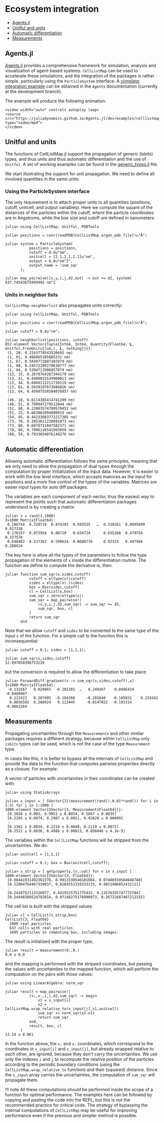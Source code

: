 # Ecosystem integration

- [Agents.jl](@ref)
- [Unitful and units](@ref)
- [Automatic differentiation](@ref)
- [Measurements](@ref)

## Agents.jl

[Agents.jl](https://juliadynamics.github.io/Agents.jl) provides a comprehensive framework for simulation, analysis and visualization of agent-based systems. `CellListMap` can be used to accelerate these simulations, and the integration of the packages is rather simple, particularly using the `ParticleSystem` interface. A [complete integration example](https://juliadynamics.github.io/Agents.jl/dev/examples/celllistmap/) can be obtained in the `Agents` documentation (currently at the development branch). 

The example will produce the following animation:

```@raw html
<video width="auto" controls autoplay loop>
<source src="https://juliadynamics.github.io/Agents.jl/dev/examples/celllistmap.mp4" type="video/mp4">
</video>
```

## Unitful and units

The functions of CellListMap.jl support the propagation of generic (isbits) types, and thus units and thus automatic differentiation and the use of `Unitful`. A set of working examples can be found in the [generic_types.jl](https://github.com/m3g/CellListMap.jl/blob/main/src/examples/generic_types.jl) file.

We start illustrating the support for unit propagation. We need to define all involved quantities in the same units:

### Using the ParticleSystem interface

The only requirement is to attach proper units to all quantities (positions, cutoff, unitcell, and output variables).
Here we compute the square of the distances of the particles within the cutoff, where the particle coordinates
are in Angstroms, while the box size and cutoff are defined in nanometers:

```jldoctest ;filter = r"\d+" => ""
julia> using CellListMap, Unitful, PDBTools

julia> positions = coor(readPDB(CellListMap.argon_pdb_file))u"Å";

julia> system = ParticleSystem(
           positions = positions,
           cutoff = 0.8u"nm",
           unitcell = [2.1,2.1,2.1]u"nm",
           output = 0.0u"nm^2",
           output_name = :sum_sqr
       );

julia> map_pairwise((x,y,i,j,d2,out) -> out += d2, system)
437.74543675999995 nm^2
```

### Units in neighbor lists

`CellListMap.neighborlist` also propagates units correctly:

```jldoctest ;filter = r"\d+" => s""
julia> using CellListMap, Unitful, PDBTools

julia> positions = coor(readPDB(CellListMap.argon_pdb_file))u"Å";

julia> cutoff = 0.8u"nm";

julia> neighborlist(positions, cutoff)
857-element Vector{Tuple{Int64, Int64, Quantity{Float64, 𝐋, Unitful.FreeUnits{(nm,), 𝐋, nothing}}}}:
 (1, 20, 0.3163779543520692 nm)
 (1, 61, 0.408865185605231 nm)
 (1, 67, 0.5939772807102979 nm)
 (1, 80, 0.24572289270639777 nm)
 (1, 94, 0.5394713986857874 nm)
 (13, 15, 0.2678764267344179 nm)
 (13, 41, 0.4408015539900013 nm)
 (13, 44, 0.6960112211739119 nm)
 (13, 61, 0.5939197673086826 nm)
 (13, 64, 0.45607558584076857 nm)
 ⋮
 (46, 18, 0.6114385414741209 nm)
 (46, 51, 0.799947279512844 nm)
 (51, 68, 0.22003574709578452 nm)
 (51, 22, 0.663802094000915 nm)
 (54, 45, 0.44233083772217385 nm)
 (73, 78, 0.2853611220891873 nm)
 (73, 88, 0.6078711047582371 nm)
 (78, 88, 0.7006116541993859 nm)
 (88, 54, 0.7933654076149276 nm)
```

## Automatic differentiation

Allowing automatic differentiation follows the same principles, meaning that we only need to allow the propagation of dual types through the computation by proper initialization of the input data. However, it is easier to work with the low level interface, which accepts matrices as the input for positions and a more fine control of the types of the variables. Matrices are easier input types for auto diff packages.

The variables are each component of each vector, thus the easiest way to represent the points such that automatic differentiation packages understand is by creating a matrix:

```julia-repl
julia> x = rand(3,1000)
3×1000 Matrix{Float64}:
 0.186744  0.328719  0.874102  0.503535   …  0.328161  0.0895699  0.917338
 0.176157  0.972954  0.80729   0.624724      0.655268  0.470754   0.327578
 0.648482  0.537362  0.599624  0.0688776     0.92333   0.497984   0.208924
```

The key here is allow all the types of the parameters to follow the type propagation of the elements of `x` inside the differentiation routine. The function we define to compute the derivative is, then:

```julia-repl
julia> function sum_sqr(x,sides,cutoff)
           cutoff = eltype(x)(cutoff)
           sides = eltype(x).(sides)
           box = Box(sides,cutoff)
           cl = CellList(x,box)
           sum_sqr = zero(eltype(x))
           sum_sqr = map_pairwise!(
               (x,y,i,j,d2,sum_sqr) -> sum_sqr += d2,
               sum_sqr, box, cl
           )
           return sum_sqr
       end
```

Note that we allow `cutoff`  and `sides`  to be converted to the same type of the input `x`  of the function. For a simple call to the function this is inconsequential:

```julia-repl
julia> cutoff = 0.1; sides = [1,1,1];

julia> sum_sqr(x,sides,cutoff)
12.897650398753228
```

but the conversion is required to allow the differentiation to take place:

```julia-repl
julia> ForwardDiff.gradient(x -> sum_sqr(x,sides,cutoff),x)
3×1000 Matrix{Float64}:
 -0.132567   0.029865  -0.101301  …   0.249267    0.0486424  -0.0400487
  0.122421   0.207495  -0.184366     -0.201648   -0.105031    0.218342
  0.0856502  0.288924   0.122445     -0.0147022  -0.103314   -0.0862264
```

## Measurements

Propagating uncertainties through the `Measurements`  and other similar packages requires a different strategy, because within `CellListMap` only `isbits` types can be used, which is not the case of the type `Measurement` type. 

In cases like this, it is better to bypass all the internals of `CellListMap`  and provide the data to the function that computes pairwise properties directly as a closure. For example:

A vector of particles with uncertainties in their coordinates can be created with: 
```julia-repl
julia> using StaticArrays 

julia> x_input = [ SVector{3}(measurement(rand(),0.01*rand()) for i in 1:3) for j in 1:1000 ]
1000-element Vector{SVector{3, Measurement{Float64}}}:
 [0.1658 ± 0.003, 0.9951 ± 0.0054, 0.5067 ± 0.0035]
 [0.2295 ± 0.0074, 0.2987 ± 0.0021, 0.42828 ± 0.00099]
 ⋮
 [0.1362 ± 0.0034, 0.2219 ± 0.0048, 0.2119 ± 0.0072]
 [0.2521 ± 0.0038, 0.4988 ± 0.00013, 0.856046 ± 4.3e-5]
```

The variables within the `CellListMap` functions will be stripped from the uncertainties. We do:

```julia-repl
julia> unitcell = [1,1,1]

julia> cutoff = 0.1; box = Box(unitcell,cutoff);

julia> x_strip = [ getproperty.(v,:val) for v in x_input ]
1000-element Vector{SVector{3, Float64}}:
 [0.08441931492362276, 0.9911530546181084, 0.07408559584648788]
 [0.12084764467339837, 0.8284551316333133, 0.9021906852432111]
 ⋮
 [0.2418752113326077, 0.4429225751775432, 0.13576355747772784]
 [0.24440380524702654, 0.07148275176890073, 0.26722687487212315]
```

The cell list is built with the stripped values:

```julia-repl
julia> cl = CellList(x_strip,box)
CellList{3, Float64}
  1000 real particles.
  637 cells with real particles.
  1695 particles in computing box, including images.
```

The result is initialized with the proper type,

```julia-repl
julia> result = measurement(0.,0.)
0.0 ± 0.0
```

and the mapping is performed with the stripped coordinates, but passing the values with uncertainties to the mapped function, which will perform the computation on the pairs with those values:

```julia-repl
julia> using LinearAlgebra: norm_sqr

julia> result = map_pairwise!(
           (xᵢ,xⱼ,i,j,d2,sum_sqr) -> begin
               x1 = x_input[i]
               x2 = CellListMap.wrap_relative_to(x_input[j],x1,unitcell)
               sum_sqr += norm_sqr(x2-x1)
               return sum_sqr
           end, 
           result, box, cl
       )
13.14 ± 0.061
```

In the function above, the `xᵢ` and `xⱼ` coordinates, which correspond to the coordinates in `x_input[i]` and `x_input[j]`, but already wrapped relative to each other, are ignored, because they don't carry the uncertainties. We use only the indexes `i` and `j` to recompute the relative position of the particles according to the periodic boundary conditions (using the `CellListMap.wrap_relative_to` function) and their (squared) distance. Since the `x_input`  array carries the uncertainties, the computation of `sum_sqr` will propagate them.   

!!! note
    All these computations should be performed inside the scope of a function for optimal performance. The examples here can be followed by copying and pasting the code into the REPL, but this is not the recommended practice for critical code. The strategy of bypassing the internal computations of `CellListMap` may be useful for improving performance even if the previous and simpler method is possible. 


